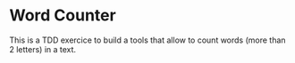 # Word Counter

This is a TDD exercice to build a tools that allow to count words (more than 2 letters) in a text.

